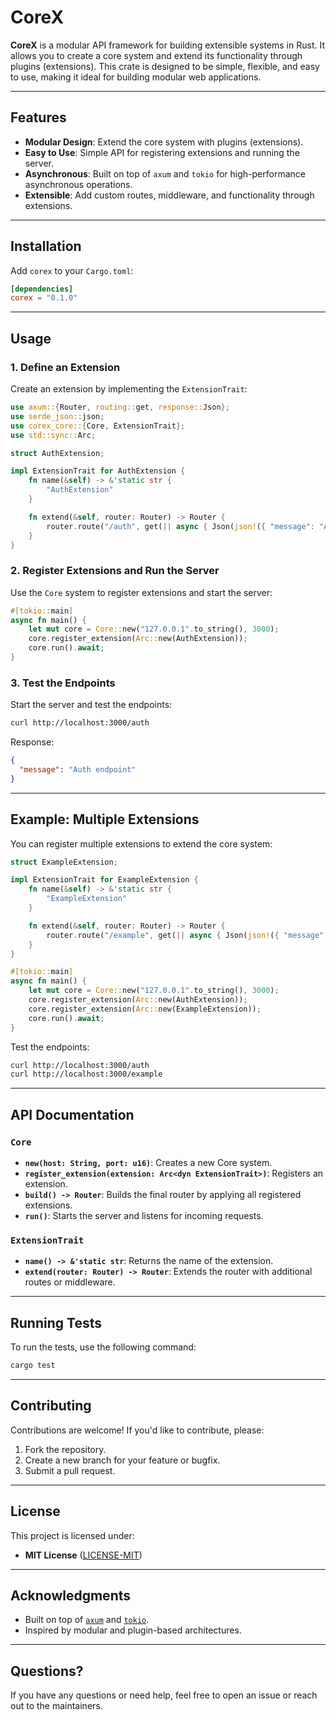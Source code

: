 # CoreX

**CoreX** is a modular API framework for building extensible systems in Rust. It allows you to create a core system and extend its functionality through plugins (extensions). This crate is designed to be simple, flexible, and easy to use, making it ideal for building modular web applications.

---

## Features

- **Modular Design**: Extend the core system with plugins (extensions).
- **Easy to Use**: Simple API for registering extensions and running the server.
- **Asynchronous**: Built on top of `axum` and `tokio` for high-performance asynchronous operations.
- **Extensible**: Add custom routes, middleware, and functionality through extensions.

---

## Installation

Add `corex` to your `Cargo.toml`:

```toml
[dependencies]
corex = "0.1.0"
```

---

## Usage

### 1. Define an Extension

Create an extension by implementing the `ExtensionTrait`:

```rust
use axum::{Router, routing::get, response::Json};
use serde_json::json;
use corex_core::{Core, ExtensionTrait};
use std::sync::Arc;

struct AuthExtension;

impl ExtensionTrait for AuthExtension {
    fn name(&self) -> &'static str {
        "AuthExtension"
    }

    fn extend(&self, router: Router) -> Router {
        router.route("/auth", get(|| async { Json(json!({ "message": "Auth endpoint" })) }))
    }
}
```

### 2. Register Extensions and Run the Server

Use the `Core` system to register extensions and start the server:

```rust
#[tokio::main]
async fn main() {
    let mut core = Core::new("127.0.0.1".to_string(), 3000);
    core.register_extension(Arc::new(AuthExtension));
    core.run().await;
}
```

### 3. Test the Endpoints

Start the server and test the endpoints:

```bash
curl http://localhost:3000/auth
```

Response:

```json
{
  "message": "Auth endpoint"
}
```

---

## Example: Multiple Extensions

You can register multiple extensions to extend the core system:

```rust
struct ExampleExtension;

impl ExtensionTrait for ExampleExtension {
    fn name(&self) -> &'static str {
        "ExampleExtension"
    }

    fn extend(&self, router: Router) -> Router {
        router.route("/example", get(|| async { Json(json!({ "message": "Example endpoint" })) }))
    }
}

#[tokio::main]
async fn main() {
    let mut core = Core::new("127.0.0.1".to_string(), 3000);
    core.register_extension(Arc::new(AuthExtension));
    core.register_extension(Arc::new(ExampleExtension));
    core.run().await;
}
```

Test the endpoints:

```bash
curl http://localhost:3000/auth
curl http://localhost:3000/example
```

---

## API Documentation

### `Core`

- **`new(host: String, port: u16)`**: Creates a new Core system.
- **`register_extension(extension: Arc<dyn ExtensionTrait>)`**: Registers an extension.
- **`build() -> Router`**: Builds the final router by applying all registered extensions.
- **`run()`**: Starts the server and listens for incoming requests.

### `ExtensionTrait`

- **`name() -> &'static str`**: Returns the name of the extension.
- **`extend(router: Router) -> Router`**: Extends the router with additional routes or middleware.

---

## Running Tests

To run the tests, use the following command:

```bash
cargo test
```

---

## Contributing

Contributions are welcome! If you'd like to contribute, please:

1. Fork the repository.
2. Create a new branch for your feature or bugfix.
3. Submit a pull request.

---

## License

This project is licensed under:

- **MIT License** ([LICENSE-MIT](LICENSE-MIT))

---

## Acknowledgments

- Built on top of [`axum`](https://github.com/tokio-rs/axum) and [`tokio`](https://github.com/tokio-rs/tokio).
- Inspired by modular and plugin-based architectures.

---

## Questions?

If you have any questions or need help, feel free to open an issue or reach out to the maintainers.

